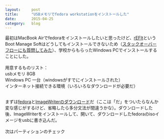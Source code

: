 ```yaml
---
layout:		post
title:		"USBメモリでfedora workstationをインストールした"
date:		2015-04-25
category:	blog
---
```

最初はMacBook Airでfedoraをインストールしたいと思ったけど、<a href="http://refit.sourceforge.net">rEFIt</a>というBoot Manage Softはどうしてもインストールできないため（<a href="http://ja.stackoverflow.com/questions/9067/refitが起動できない">スタックオーバーフローにも質問してみた</a>）、学校からもらったWindows PCでインストールすることにした。
<br><br>
用意するものリスト：<br>
usbメモリ 8GB<br>
Windows PC 一台（windowsがすでにインストールされた）<br>
インターネット接続できる環境（いろいろなダウンロードが必要だ）<br><br>

まずは<a href="https://getfedora.org/ja/">fedora</a>と<a href="http://sourceforge.net/projects/win32diskimager/">ImageWriterのダウンロード</a>だ（ここは「だ」をついたらなんか変な感じがするけど、省略したら多分文法が間違うかな）。ダウンロードした後、ImageWriterをインストールして、開いて、ダウンロードしたfedoraのisoイメージをusbに書き込んだ。
<br><br>
次はパーティションのチェック
